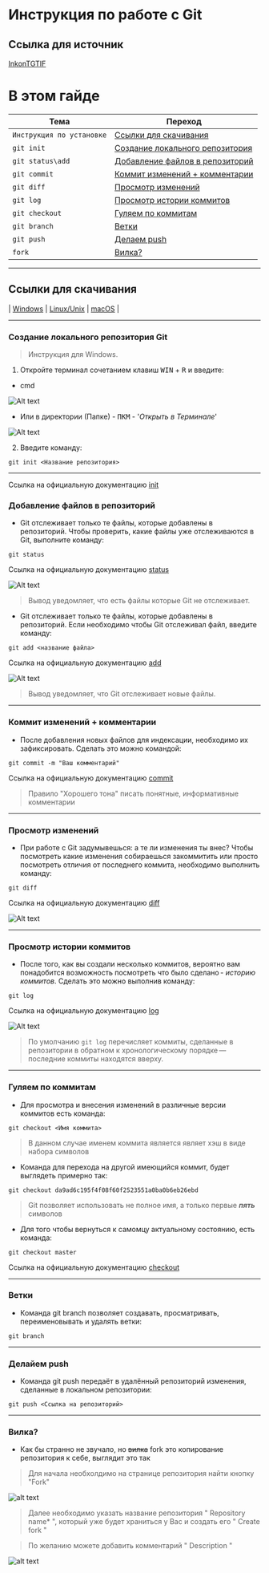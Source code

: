 # **Инструкция по работе с Git**

## Ссылка для источник

[InkonTGTIF](https://github.com/InkonTGTIF/GIT_instruction)

# **В этом гайде**

| Тема | Переход |
| --- | --- |
| `Инструкция по установке` | [Ссылки для скачивания](#title1) |
| `git init` | [Создание локального репозитория](#title2) |
| `git status\add ` | [Добавление файлов в репозиторий](#title3) |
| `git commit` | [Коммит изменений + комментарии](#title4) |
| `git diff` | [Просмотр изменений](#title5) |
| `git log` | [Просмотр истории коммитов](#title6) |
| `git checkout` | [Гуляем по коммитам](#title7) |
| `git branch` | [Ветки](#title8) |
| `git push` | [Делаем push](#title9) |
| `fork` | [Вилка?](#title10) |

---

## **Ссылки для скачивания**

| [Windows](https://git-scm.com/download/win) | [Linux/Unix](https://git-scm.com/download/linux) | [macOS](https://git-scm.com/download/mac) |

---

### <a id="title2">Создание локального репозитория **Git**</a>
> Инструкция для Windows.
1. Откройте терминал сочетанием клавиш <kbd>WIN</kbd> + <kbd>R</kbd> и введите:
- cmd

![Alt text](image/windows_cmd.png)

- Или в директории (Папке) - <kbd>ПКМ</kbd> - '*Открыть в Терминале*'

![Alt text](image/windows_directory.png)

2. Введите команду:
```
git init <Название репозитория>
```

---

Ссылка на официальную документацию [init](https://git-scm.com/docs/git-init)

### <a id="title3">Добавление файлов в репозиторий</a>
- Git отслеживает только те файлы, которые добавлены в репозиторий. Чтобы проверить, какие файлы уже отслеживаются в Git, выполните команду:
```
git status
```
Ссылка на официальную документацию [status](https://git-scm.com/docs/git-status)

![Alt text](image/git_status.png)
> Вывод уведомляет, что есть файлы которые Git не отслеживает.


- Git отслеживает только те файлы, которые добавлены в репозиторий. Если необходимо чтобы Git отслеживал файл, введите команду:
```
git add <название файла>
```
Ссылка на официальную документацию [add](https://git-scm.com/docs/git-add)

![Alt text](image/git_add.png)
> Вывод уведомляет, что Git отслеживает новые файлы.

---

### <a id="title4">Коммит изменений + комментарии</a>
- После добавления новых файлов для индексации, необходимо их зафиксировать. Сделать это можно командой:
```
git commit -m "Ваш комментарий"
```
Ссылка на официальную документацию [commit](https://git-scm.com/docs/git-commit)

> Правило "Хорошего тона" писать понятные, информативные комментарии

---

### <a id="title5">Просмотр изменений</a>
- При работе с Git задумывешься: а те ли изменения ты внес? Чтобы посмотреть какие изменения собираешься закоммитить или просто посмотреть отличия от последнего коммита, необходимо выполнить команду:

```
git diff
```
Ссылка на официальную документацию [diff](https://git-scm.com/docs/git-diff)

![Alt text](image/git_diff.png)

---

### <a id="title6">Просмотр истории коммитов</a>
- После того, как вы создали несколько коммитов, вероятно вам понадобится возможность посмотреть что было сделано - *историю коммитов*. Сделать это можно выполнив команду:
```
git log
```
Ссылка на официальную документацию [log](https://git-scm.com/docs/git-log)

![Alt text](image/git_log.png)

> По умолчанию `git log` перечисляет коммиты, сделанные в репозитории в обратном к хронологическому порядке — последние коммиты находятся вверху.

---

### <a id="title7">Гуляем по коммитам</a>

- Для просмотра и внесения изменений в различные версии коммитов есть команда:
```
git checkout <Имя коммита>
```

> В данном случае именем коммита является являет хэш в виде набора символов

- Команда для перехода на другой имеющийся коммит, будет выглядеть примерно  так:
```
git checkout da9ad6c195f4f08f60f2523551a0ba0b6eb26ebd
```
> Git позволяет использовать не полное имя, а только первые ***пять*** символов

- Для того чтобы вернуться к самомцу актуальному состоянию, есть команда:
```
git checkout master
```
Ссылка на официальную документацию [checkout](https://git-scm.com/docs/git-checkout)

---

### <a id="title8">Ветки</a>

- Команда git branch позволяет создавать, просматривать, переименовывать и удалять ветки:
```
git branch
```

---

### <a id="title9">Делайем push</a>

- Команда git push передаёт в удалённый репозиторий изменения, сделанные в локальном репозитории:
```
git push <Ссылка на репозиторий>
```

---

### <a id="title10">Вилка?</a>
- Как бы странно не звучало, но ~~вилка~~ fork это копирование репозитория к себе, выглядит это так
> Для начала необхолдимо на странице репозитория найти кнопку "Fork"

![alt text](image/git_fork.png)


> Далее необходимо указать название репозитория " Repository name* ", который уже будет храниться у Вас и создать его " Create fork "

> По желанию можете добавить комментарий " Description "

![alt text](image/git_create_fork.png)